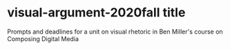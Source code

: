 # visual-argument-2020fall title
Prompts and deadlines for a unit on visual rhetoric in Ben Miller's course on Composing Digital Media

